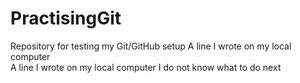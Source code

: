 # PractisingGit
Repository for testing my Git/GitHub setup
A line I wrote on my local computer  
A line I wrote on my local computer
I do not know what to do next
